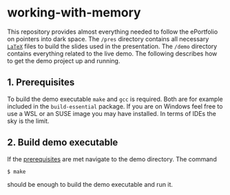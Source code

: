 # working-with-memory
This repository provides almost everything needed to follow the ePortfolio on pointers into dark space. The `/pres` directory contains all necessary [`LaTeX`](https://www.latex-project.org/) files to build the slides used in the presentation. The `/demo` directory contains everything related to the live demo. The following describes how to get the demo project up and running.


## 1. Prerequisites

To build the demo executable `make` and `gcc` is required. Both are for example included in the `build-essential` package. If you are on Windows feel free to use a WSL or an SUSE image you may have installed. In terms of IDEs the sky is the limit.

## 2. Build demo executable
If the [prerequisites](#1-prerequisites) are met navigate to the demo directory. The command  
```
$ make
```  
should be enough to build the demo executable and run it.